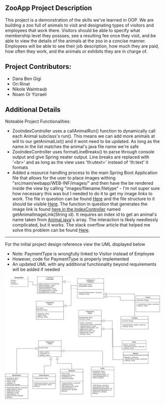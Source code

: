 ## ZooApp Project Description
This project is a demonstration of the skills we've learned in OOP. We are building a zoo full of animals to visit and designating types of visitors and employees that work there.  Visitors should be able to specify what membership level they possses, see a resulting fee once they visit, and be able to view the details of the animals at the zoo in a concise manner.  Employees will be able to see their job description, how much they are paid, how often they work, and the animals or exhibits they are in charge of.


## Project Contributors:
 - Dana Ben Gigi
 - Ori Rinat
 - Nikole Waintraub
 - Noam Or Yizraeli

## Additional Details
Noteable Project Functionalities:
 - ZooIndexController uses a callAnimalRun() function to dynamically call each Animal subclass's run(). This means we can add more animals at will to our getAnimalList() and it wont need to be updated. As long as the name in the list matches the animal's java file name we're safe
 - ZooIndexController uses formatLineBreaks() to parse through console output and give Spring neater output. Line breaks are replaced with '\<br>' and as long as the view uses 'th:utext=' instead of 'th:text' it formats
 - Added a resource handling process to the main Spring Boot Application file that allows for the user to place images withing "src/main/webapp/WEB-INF/images/" and then have the be rendered inside the view by calling "images/filename.filetype" - I'm not super sure how necessary this was but I needed to do it to get my image links to work. The file in question can be found [Here](https://github.com/Dierale/ZooGroup10/blob/main/src/main/java/edu/nwmissouri/zoo10group/ZooApp.java) and the file structure to it should be visible [Here](https://github.com/Dierale/ZooGroup10/tree/main/src/main/webapp/WEB-INF/images). The function in question that generates the image link is found [here in the IndexController](https://github.com/Dierale/ZooGroup10/blob/main/src/main/java/edu/nwmissouri/zoo10group/ZooIndexController.java) named getAnimalImageLink(String id). It requires an index id to get an animal's name taken from [Animal.java](https://github.com/Dierale/ZooGroup10/blob/main/src/main/java/edu/nwmissouri/zoo10group/Animal.java)'s array.  The interaction is likely needlessly complicated, but it works. The stack overflow article that helped me solve this problem can be found [Here](https://stackoverflow.com/questions/41691770/spring-boot-unable-to-serve-static-image-from-resource-folder).

---

For the initial project design reference view the UML displayed below
 - Note: PaymentType is wrongfully linked to Visitor instead of Employee
 - However, code for PaymentType is properly implemented
 - An updated UML with any additional functionality beyond requirements will be added if needed

![UML Diagram](UML.png)
